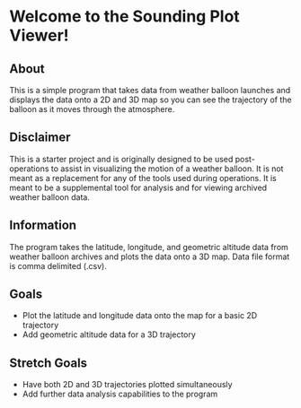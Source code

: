 # Welcome to the Sounding Plot Viewer!

## About
This is a simple program that takes data from weather balloon launches and displays the data onto a 2D and 3D map so you can see the trajectory of the balloon as it moves through the atmosphere.

## Disclaimer
This is a starter project and is originally designed to be used post-operations to assist in visualizing the motion of a weather balloon. It is not meant as a replacement for any of the tools used during operations. It is meant to be a supplemental tool for analysis and for viewing archived weather balloon data.

## Information
The program takes the latitude, longitude, and geometric altitude data from weather balloon archives and plots the data onto a 3D map. Data file format is comma delimited (.csv).

## Goals
- Plot the latitude and longitude data onto the map for a basic 2D trajectory
- Add geometric altitude data for a 3D trajectory

## Stretch Goals
- Have both 2D and 3D trajectories plotted simultaneously
- Add further data analysis capabilities to the program